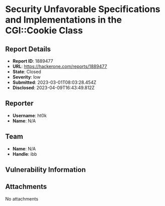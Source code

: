 # Security Unfavorable Specifications and Implementations in the CGI::Cookie Class

## Report Details
- **Report ID**: 1889477
- **URL**: https://hackerone.com/reports/1889477
- **State**: Closed
- **Severity**: low
- **Submitted**: 2023-03-01T08:03:28.454Z
- **Disclosed**: 2023-04-09T16:43:49.812Z

## Reporter
- **Username**: ht0k
- **Name**: N/A

## Team
- **Name**: N/A
- **Handle**: ibb

## Vulnerability Information


## Attachments
No attachments
